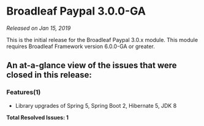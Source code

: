 # Broadleaf Paypal 3.0.0-GA

_Released on Jan 15, 2019_

This is the initial release for the Broadleaf Paypal 3.0.x module.  This module requires Broadleaf Framework version 6.0.0-GA or greater.

## An at-a-glance view of the issues that were closed in this release:

### Features(1)
- Library upgrades of Spring 5, Spring Boot 2, Hibernate 5, JDK 8


**Total Resolved Issues: 1**
